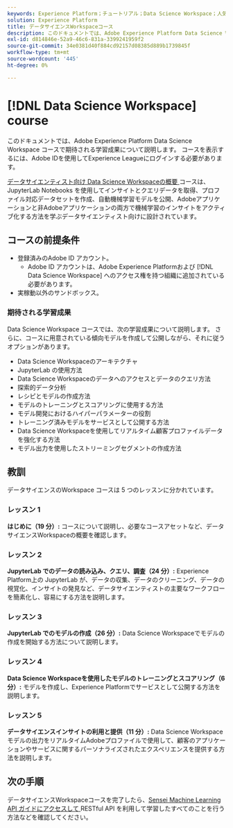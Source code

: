 ```yaml
---
keywords: Experience Platform；チュートリアル；Data Science Workspace；人気のトピック；データサイエンスコース；コース；dsw
solution: Experience Platform
title: データサイエンスWorkspaceコース
description: このドキュメントでは、Adobe Experience Platform Data Science Workspace コースのリンクと説明を示します。
exl-id: d814846e-52a9-46c6-831a-3399241959f2
source-git-commit: 34e0381d40f884cd92157d08385d889b1739845f
workflow-type: tm+mt
source-wordcount: '445'
ht-degree: 0%

---
```



# [!DNL Data Science Workspace] course

このドキュメントでは、Adobe Experience Platform Data Science Workspace コースで期待される学習成果について説明します。 コースを表示するには、Adobe IDを使用してExperience Leagueにログインする必要があります。

[ データサイエンティスト向け Data Science Workspaceの概要 ](https://experienceleague.adobe.com/?recommended=ExperiencePlatform-U-1-2021.1.dsw&amp;lang=ja) コースは、JupyterLab Notebooks を使用してインサイトとクエリデータを取得、プロファイル対応データセットを作成、自動機械学習モデルを公開、Adobeアプリケーションと非Adobeアプリケーションの両方で機械学習のインサイトをアクティブ化する方法を学ぶデータサイエンティスト向けに設計されています。

## コースの前提条件

- 登録済みのAdobe ID アカウント。
   - Adobe ID アカウントは、Adobe Experience Platformおよび [!DNL Data Science Workspace] へのアクセス権を持つ組織に追加されている必要があります。
- 実稼動以外のサンドボックス。

### 期待される学習成果

Data Science Workspace コースでは、次の学習成果について説明します。 さらに、コースに用意されている傾向モデルを作成して公開しながら、それに従うオプションがあります。

- Data Science Workspaceのアーキテクチャ
- JupyterLab の使用方法
- Data Science Workspaceのデータへのアクセスとデータのクエリ方法
- 探索的データ分析
- レシピとモデルの作成方法
- モデルのトレーニングとスコアリングに使用する方法
- モデル開発におけるハイパーパラメーターの役割
- トレーニング済みモデルをサービスとして公開する方法
- Data Science Workspaceを使用してリアルタイム顧客プロファイルデータを強化する方法
- モデル出力を使用したストリーミングセグメントの作成方法

## 教訓

データサイエンスのWorkspace コースは 5 つのレッスンに分かれています。

### レッスン 1

**はじめに（19 分）:** コースについて説明し、必要なコースアセットなど、データサイエンスWorkspaceの概要を確認します。

### レッスン 2

**JupyterLab でのデータの読み込み、クエリ、調査（24 分）:** Experience Platform上の JupyterLab が、データの収集、データのクリーニング、データの視覚化、インサイトの発見など、データサイエンティストの主要なワークフローを簡素化し、容易にする方法を説明します。

### レッスン 3

**JupyterLab でのモデルの作成（26 分）:** Data Science Workspaceでモデルの作成を開始する方法について説明します。

### レッスン 4

**Data Science Workspaceを使用したモデルのトレーニングとスコアリング（6 分）:** モデルを作成し、Experience Platformでサービスとして公開する方法を説明します。

### レッスン 5

**データサイエンスインサイトの利用と提供（11 分）:** Data Science Workspace モデルの出力をリアルタイムAdobeプロファイルで使用して、顧客のアプリケーションやサービスに関するパーソナライズされたエクスペリエンスを提供する方法を説明します。

## 次の手順

データサイエンスWorkspaceコースを完了したら、[Sensei Machine Learning API ガイドにアクセスして ](./api/getting-started.md)RESTful API を利用して学習したすべてのことを行う方法などを確認してください。



